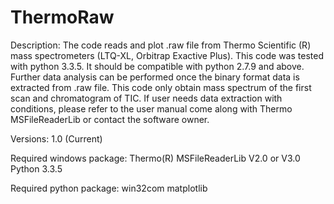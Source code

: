 # ThermoRaw
Description:
The code reads and plot .raw file from Thermo Scientific (R) mass spectrometers (LTQ-XL, Orbitrap Exactive Plus). This code was tested with python 3.3.5. It should be compatible with python 2.7.9 and above. 
Further data analysis can be performed once the binary format data is extracted from .raw file.
This code only obtain mass spectrum of the first scan and chromatogram of TIC.
If user needs data extraction with conditions, please refer to the user manual come along with Thermo MSFileReaderLib or contact the software owner.

Versions: 1.0 (Current)

Required windows package:
Thermo(R) MSFileReaderLib V2.0 or V3.0
Python 3.3.5

Required python package:
win32com
matplotlib
